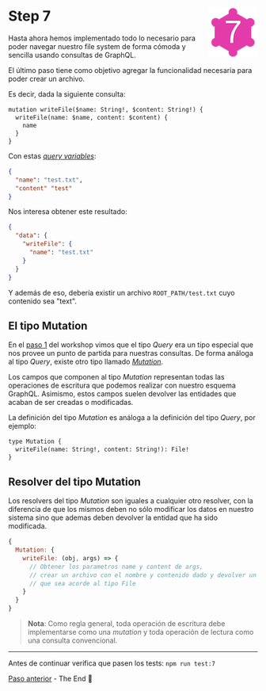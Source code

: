 # Step 7 <img align="right" width="100" height="100" src="../img/graphql-fs-level-7.png">

Hasta ahora hemos implementado todo lo necesario para poder navegar nuestro file system de forma cómoda y sencilla usando consultas de GraphQL.

El último paso tiene como objetivo agregar la funcionalidad necesaria para poder crear un archivo.

Es decir, dada la siguiente consulta:

```gql
mutation writeFile($name: String!, $content: String!) {
  writeFile(name: $name, content: $content) {
    name
  }
}
```

Con estas [_query variables_](../img/query_variables.png): 

```json
{
  "name": "test.txt",
  "content" "test"
}
```

Nos interesa obtener este resultado:

```json
{
  "data": {
    "writeFile": {
      "name": "test.txt"
    }
  }
}
```

Y además de eso, debería existir un archivo `ROOT_PATH/test.txt` cuyo contenido sea "text".

## El tipo __Mutation__

En el [paso 1](STEP-1.md) del workshop vimos que el tipo _Query_ era un tipo especial que nos provee un punto de partida para nuestras consultas. De forma análoga al tipo _Query_, existe otro tipo llamado [_Mutation_](https://www.apollographql.com/docs/apollo-server/v2/schemas/types.html#Mutation-type).

Los campos que componen al tipo _Mutation_ representan todas las operaciones de escritura que podemos realizar con nuestro esquema GraphQL. Asimismo, estos campos suelen devolver las entidades que acaban de ser creadas o modificadas.

La definición del tipo _Mutation_ es análoga a la definición del tipo _Query_, por ejemplo:

```gql
type Mutation {
  writeFile(name: String!, content: String!): File!
}
```

## Resolver del tipo __Mutation__

Los resolvers del tipo _Mutation_ son iguales a cualquier otro resolver, con la diferencia de que los mismos deben no sólo modificar los datos en nuestro sistema sino que ademas deben devolver la entidad que ha sido modificada.

```javascript
{
  Mutation: {
    writeFile: (obj, args) => {
      // Obtener los parametros name y content de args,
      // crear un archivo con el nombre y contenido dado y devolver un objeto
      // que sea acorde al tipo File
    }
  }
}
```

> __Nota__: Como regla general, toda operación de escritura debe implementarse como una _mutation_ y toda operación de lectura como una consulta convencional.

---

Antes de continuar verifica que pasen los tests: `npm run test:7`

[Paso anterior](STEP-6.md) - The End :tada:
